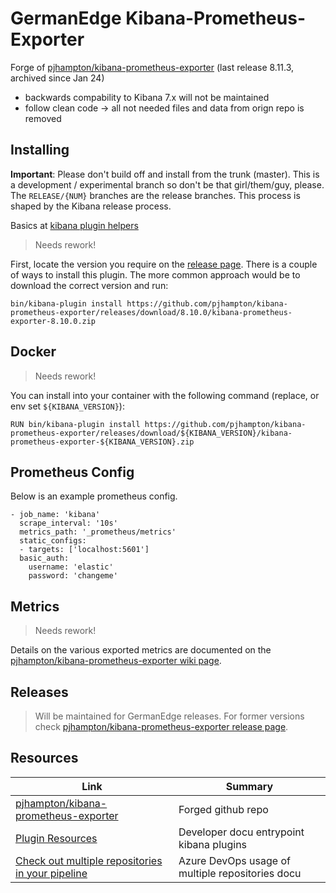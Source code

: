 # GermanEdge Kibana-Prometheus-Exporter

Forge of [pjhampton/kibana-prometheus-exporter](https://github.com/pjhampton/kibana-prometheus-exporter) (last release 8.11.3, archived since Jan 24)
* backwards compability to Kibana 7.x will not be maintained
* follow clean code -> all not needed files and data from orign repo is removed

## Installing

**Important**: Please don't build off and install from the trunk (master). This is a development / experimental branch so don't be that girl/them/guy, please. The `RELEASE/{NUM}` branches are the release branches. This process is shaped by the Kibana release process.

Basics at [kibana plugin helpers](https://github.com/elastic/kibana/tree/main/packages/kbn-plugin-helpers)

> Needs rework!

First, locate the version you require on the [release page](https://github.com/pjhampton/kibana-prometheus-exporter/releases). There is a couple of ways to install this plugin. The more common approach would be to download the correct version and run:

```
bin/kibana-plugin install https://github.com/pjhampton/kibana-prometheus-exporter/releases/download/8.10.0/kibana-prometheus-exporter-8.10.0.zip
```

## Docker

> Needs rework!

You can install into your container with the following command (replace, or env set `${KIBANA_VERSION}`):

```
RUN bin/kibana-plugin install https://github.com/pjhampton/kibana-prometheus-exporter/releases/download/${KIBANA_VERSION}/kibana-prometheus-exporter-${KIBANA_VERSION}.zip
```

## Prometheus Config

Below is an example prometheus config.

```
- job_name: 'kibana'
  scrape_interval: '10s'
  metrics_path: '_prometheus/metrics'
  static_configs:
  - targets: ['localhost:5601']
  basic_auth:
    username: 'elastic'
    password: 'changeme'
```

## Metrics

> Needs rework!

Details on the various exported metrics are documented on the [pjhampton/kibana-prometheus-exporter wiki page](https://github.com/pjhampton/kibana-prometheus-exporter/wiki).

## Releases

> Will be maintained for GermanEdge releases. 
> For former versions check [pjhampton/kibana-prometheus-exporter release page](https://github.com/pjhampton/kibana-prometheus-exporter/RELEASES.md).

## Resources

| Link | Summary |
|--------------|-----------|
|[pjhampton/kibana-prometheus-exporter](https://github.com/pjhampton/kibana-prometheus-exporter) | Forged github repo |
|[Plugin Resources](https://www.elastic.co/guide/en/kibana/master/development-plugin-resources.html) | Developer docu entrypoint kibana plugins |
| [Check out multiple repositories in your pipeline](https://learn.microsoft.com/en-us/azure/devops/pipelines/repos/multi-repo-checkout?view=azure-devops#checkout-path) | Azure DevOps usage of multiple repositories docu |

